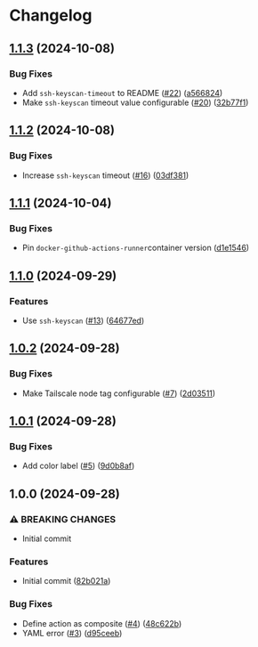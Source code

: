 # Changelog

## [1.1.3](https://github.com/MattKobayashi/tailscale-runner-action/compare/v1.1.2...v1.1.3) (2024-10-08)


### Bug Fixes

* Add `ssh-keyscan-timeout` to README ([#22](https://github.com/MattKobayashi/tailscale-runner-action/issues/22)) ([a566824](https://github.com/MattKobayashi/tailscale-runner-action/commit/a56682459cb80c26eaa7e3b7b75926de36257fa9))
* Make `ssh-keyscan` timeout value configurable ([#20](https://github.com/MattKobayashi/tailscale-runner-action/issues/20)) ([32b77f1](https://github.com/MattKobayashi/tailscale-runner-action/commit/32b77f16912718f98c5f87c2d549ddc639d07cee))

## [1.1.2](https://github.com/MattKobayashi/tailscale-runner-action/compare/v1.1.1...v1.1.2) (2024-10-08)


### Bug Fixes

* Increase `ssh-keyscan` timeout ([#16](https://github.com/MattKobayashi/tailscale-runner-action/issues/16)) ([03df381](https://github.com/MattKobayashi/tailscale-runner-action/commit/03df381b4e63be556f079739e1889ef6861d0481))

## [1.1.1](https://github.com/MattKobayashi/tailscale-runner-action/compare/v1.1.0...v1.1.1) (2024-10-04)


### Bug Fixes

* Pin `docker-github-actions-runner`container version ([d1e1546](https://github.com/MattKobayashi/tailscale-runner-action/commit/d1e1546ebbb76fb9e255d28f71c54750527b5e6c))

## [1.1.0](https://github.com/MattKobayashi/tailscale-runner-action/compare/v1.0.2...v1.1.0) (2024-09-29)


### Features

* Use `ssh-keyscan` ([#13](https://github.com/MattKobayashi/tailscale-runner-action/issues/13)) ([64677ed](https://github.com/MattKobayashi/tailscale-runner-action/commit/64677edd1e06094de35e38ddc2ba0f22d94148b1))

## [1.0.2](https://github.com/MattKobayashi/tailscale-runner-action/compare/v1.0.1...v1.0.2) (2024-09-28)


### Bug Fixes

* Make Tailscale node tag configurable ([#7](https://github.com/MattKobayashi/tailscale-runner-action/issues/7)) ([2d03511](https://github.com/MattKobayashi/tailscale-runner-action/commit/2d035113e1388d2968258bd519fa29d32a17ec9b))

## [1.0.1](https://github.com/MattKobayashi/tailscale-runner-action/compare/v1.0.0...v1.0.1) (2024-09-28)


### Bug Fixes

* Add color label ([#5](https://github.com/MattKobayashi/tailscale-runner-action/issues/5)) ([9d0b8af](https://github.com/MattKobayashi/tailscale-runner-action/commit/9d0b8af39ccfa2b4a253f6c56beeb37f91c8317a))

## 1.0.0 (2024-09-28)


### ⚠ BREAKING CHANGES

* Initial commit

### Features

* Initial commit ([82b021a](https://github.com/MattKobayashi/tailscale-runner-action/commit/82b021abd08c046522087d7e1af3eb7c95168058))


### Bug Fixes

* Define action as composite ([#4](https://github.com/MattKobayashi/tailscale-runner-action/issues/4)) ([48c622b](https://github.com/MattKobayashi/tailscale-runner-action/commit/48c622b9ebc9a4ba0e5b94d7a78c267a64dcad72))
* YAML error ([#3](https://github.com/MattKobayashi/tailscale-runner-action/issues/3)) ([d95ceeb](https://github.com/MattKobayashi/tailscale-runner-action/commit/d95ceeb8333d71afebff957c6d6b462476492cfd))
